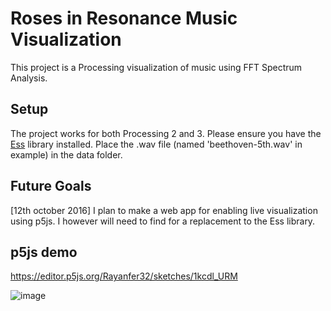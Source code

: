 # Roses in Resonance Music Visualization
This project is a Processing visualization of music using FFT Spectrum Analysis.

## Setup
The project works for both Processing 2 and 3. Please ensure you have the [Ess](http://www.tree-axis.com/Ess/) library installed. Place the .wav file (named 'beethoven-5th.wav' in example) in the data folder.

## Future Goals
[12th october 2016] I plan to make a web app for enabling live visualization using p5js. I however will need to find for a replacement to the Ess library. 

## p5js demo
https://editor.p5js.org/Rayanfer32/sketches/1kcdl_URM

![image](https://github.com/rayanfer32/Roses-in-Resonance-Music-Visualization/assets/37145078/c6ffa9e6-77b2-4799-9cf4-163a00a69b7a)
